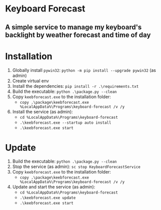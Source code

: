 # Keyboard Forecast
## A simple service to manage my keyboard's backlight by weather forecast and time of day

# Installation

1. Globally install `pywin32`: `python -m pip install --upgrade pywin32` (as admin)
2. Create virtual env
3. Install the dependencies: `pip install -r .\requirements.txt`
4. Build the executable: `python .\package.py --clean`
5. Copy `keebforecast.exe` to the installation folder:
    - `copy .\package\keebforecast.exe %LocalAppData%\Programs\keyboard-forecast /v /y`
6. Install the service (as admin):
    - `cd %LocalAppData%\Programs\keyboard-forecast`
    - `.\keebforecast.exe --startup auto install`
    - `.\keebforecast.exe start`


# Update

1. Build the executable: `python .\package.py --clean`
2. Stop the service (as admin): `sc stop KeyboardForecastService` 
3. Copy `keebforecast.exe` to the installation folder:
    - `copy .\package\keebforecast.exe %LocalAppData%\Programs\keyboard-forecast /v /y`
4. Update and start the service (as admin):
    - `cd %LocalAppData%\Programs\keyboard-forecast`
    - `.\keebforecast.exe update`
    - `.\keebforecast.exe start`

